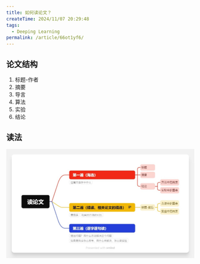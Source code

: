 ```yaml
---
title: 如何读论文？
createTime: 2024/11/07 20:29:48
tags:
  - Deeping Learning
permalink: /article/66ot1yf6/
---
```

## 论文结构

1. 标题-作者
2. 摘要
3. 导言
4. 算法
5. 实验
6. 结论

## 读法

![读论文](./%E5%A6%82%E4%BD%95%E8%AF%BB%E8%AE%BA%E6%96%87%EF%BC%9F.assets/%E8%AF%BB%E8%AE%BA%E6%96%87.jpg)

